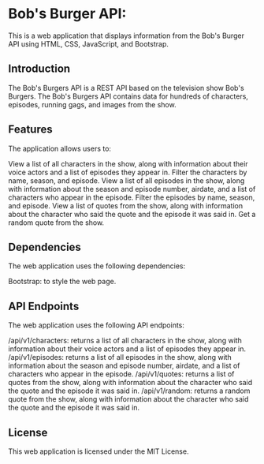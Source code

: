 
# Bob's Burger API:
This is a web application that displays information from the Bob's Burger API using HTML, CSS, JavaScript, and Bootstrap.
## Introduction
The Bob's Burgers API is a REST API based on the television show Bob's Burgers. The Bob's Burgers API contains data for hundreds of characters, episodes, running gags, and images from the show.

## Features
The application allows users to:

View a list of all characters in the show, along with information about their voice actors and a list of episodes they appear in.
Filter the characters by name, season, and episode.
View a list of all episodes in the show, along with information about the season and episode number, airdate, and a list of characters who appear in the episode.
Filter the episodes by name, season, and episode.
View a list of quotes from the show, along with information about the character who said the quote and the episode it was said in.
Get a random quote from the show.
## Dependencies
The web application uses the following dependencies:

Bootstrap: to style the web page.
## API Endpoints
The web application uses the following API endpoints:

/api/v1/characters: returns a list of all characters in the show, along with information about their voice actors and a list of episodes they appear in.
/api/v1/episodes: returns a list of all episodes in the show, along with information about the season and episode number, airdate, and a list of characters who appear in the episode.
/api/v1/quotes: returns a list of quotes from the show, along with information about the character who said the quote and the episode it was said in.
/api/v1/random: returns a random quote from the show, along with information about the character who said the quote and the episode it was said in.
## License
This web application is licensed under the MIT License.
